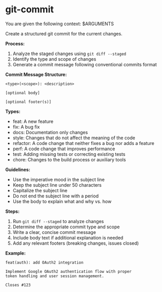 # git-commit
You are given the following context:
$ARGUMENTS

Create a structured git commit for the current changes.

**Process:**
1. Analyze the staged changes using `git diff --staged`
2. Identify the type and scope of changes
3. Generate a commit message following conventional commits format

**Commit Message Structure:**
```
<type>(<scope>): <description>

[optional body]

[optional footer(s)]
```

**Types:**
- feat: A new feature
- fix: A bug fix
- docs: Documentation only changes
- style: Changes that do not affect the meaning of the code
- refactor: A code change that neither fixes a bug nor adds a feature
- perf: A code change that improves performance
- test: Adding missing tests or correcting existing tests
- chore: Changes to the build process or auxiliary tools

**Guidelines:**
- Use the imperative mood in the subject line
- Keep the subject line under 50 characters
- Capitalize the subject line
- Do not end the subject line with a period
- Use the body to explain what and why vs. how

**Steps:**
1. Run `git diff --staged` to analyze changes
2. Determine the appropriate commit type and scope
3. Write a clear, concise commit message
4. Include body text if additional explanation is needed
5. Add any relevant footers (breaking changes, issues closed)

**Example:**
```
feat(auth): add OAuth2 integration

Implement Google OAuth2 authentication flow with proper
token handling and user session management.

Closes #123
```
